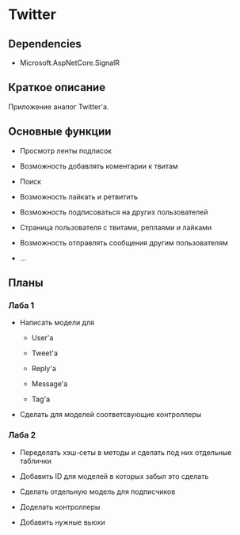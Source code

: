 # Twitter

## Dependencies

* Microsoft.AspNetCore.SignalR

## Краткое описание 

Приложение аналог Twitter'a.

## Основные функции

* Просмотр ленты подписок 

* Возможность добавлять коментарии к твитам

* Поиск

* Возможность лайкать и ретвитить 

* Возможность подписоваться на других пользователей 

* Страница пользователя с твитами, реплаями и лайками

* Возможность отправлять сообщения другим пользователям 

* ...

## Планы

### Лаба 1

* Написать модели для 

	* User'а
	
	* Tweet'a

	* Reply'a

	* Message'a

	* Tag'a

* Сделать для моделей соответсвующие контроллеры 

### Лаба 2

* Переделать хэш-сеты в методы и сделать под них отдельные таблички

* Добавить ID для моделей в которых забыл это сделать

* Сделать отдельную модель для подписчиков 

* Доделать контроллеры 

* Добавить нужные вьюхи 

